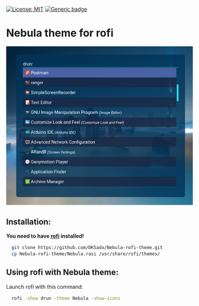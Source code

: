 [![License: MIT](https://img.shields.io/badge/License-MIT-yellow.svg)](https://opensource.org/licenses/MIT)
[![Generic badge](https://img.shields.io/badge/Theme%20for-rofi-4943ff.svg)](https://github.com/davatorium/rofi)

# Nebula theme for rofi

<!-- ![Nebula](./nebula-rofi.png) -->
<img src="./nebula-rofi.png" alt="Nebula" width="700" />

## Installation:

**You need to have <a href="https://github.com/davatorium/rofi">rofi</a> installed!**

```sh
  git clone https://github.com/DKSadx/Nebula-rofi-theme.git
  cp Nebula-rofi-theme/Nebula.rasi /usr/share/rofi/themes/
```

## Using rofi with Nebula theme:

Launch rofi with this command:

```sh
  rofi -show drun -theme Nebula -show-icons
```
